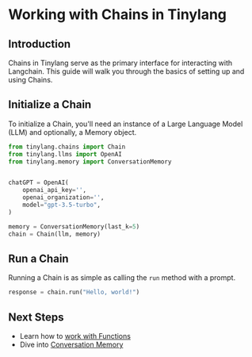 # Working with Chains in Tinylang

## Introduction

Chains in Tinylang serve as the primary interface for interacting with Langchain. This guide will walk you through the basics of setting up and using Chains.

## Initialize a Chain

To initialize a Chain, you'll need an instance of a Large Language Model (LLM) and optionally, a Memory object.

```python
from tinylang.chains import Chain
from tinylang.llms import OpenAI
from tinylang.memory import ConversationMemory


chatGPT = OpenAI(
    openai_api_key='',
    openai_organization='',
    model="gpt-3.5-turbo",
)

memory = ConversationMemory(last_k=5)
chain = Chain(llm, memory)
```

## Run a Chain

Running a Chain is as simple as calling the `run` method with a prompt.

```python
response = chain.run("Hello, world!")
```

## Next Steps

- Learn how to [work with Functions](functions.md)
- Dive into [Conversation Memory](conversation_memory.md)
